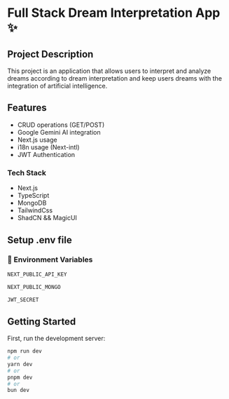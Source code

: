 # Full Stack Dream Interpretation App :sparkles:
## Project Description
This project is an application that allows users to interpret and analyze dreams according to dream interpretation and keep users dreams with the integration of artificial intelligence.

## Features
- CRUD operations (GET/POST)
- Google Gemini AI integration 
- Next.js usage
- i18n usage (Next-intl)
- JWT Authentication 


### Tech Stack
- Next.js
- TypeScript
- MongoDB
- TailwindCss
- ShadCN && MagicUI

## Setup .env file
### :key: Environment Variables


```js
NEXT_PUBLIC_API_KEY 

NEXT_PUBLIC_MONGO 

JWT_SECRET 
```



## Getting Started

First, run the development server:

```bash
npm run dev
# or
yarn dev
# or
pnpm dev
# or
bun dev
```
